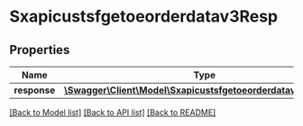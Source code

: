 # Sxapicustsfgetoeorderdatav3Resp

## Properties
Name | Type | Description | Notes
------------ | ------------- | ------------- | -------------
**response** | [**\Swagger\Client\Model\Sxapicustsfgetoeorderdatav3Response**](Sxapicustsfgetoeorderdatav3Response.md) |  | [optional] 

[[Back to Model list]](../README.md#documentation-for-models) [[Back to API list]](../README.md#documentation-for-api-endpoints) [[Back to README]](../README.md)



